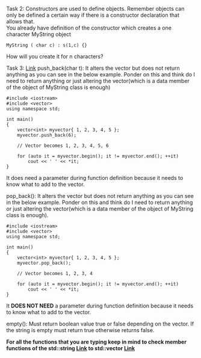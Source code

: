
Task 2: Constructors are used to define objects. Remember objects can only be defined a certain way if there is a constructor declaration that allows that.          
You already have definition of the constructor which creates a one character MyString object
```
MyString ( char c) : s(1,c) {}
```
How will you create it for n characters?               


Task 3: 
[Link](https://www.geeksforgeeks.org/vectorpush_back-vectorpop_back-c-stl/)
push_back(char t): It alters the vector but does not return anything as you can see in the below example. Ponder on this and think do I need to return anything or just altering the vector(which is a data member of the object of MyString class is enough)
```
#include <iostream>
#include <vector>
using namespace std;
  
int main()
{
    vector<int> myvector{ 1, 2, 3, 4, 5 };
    myvector.push_back(6);
  
    // Vector becomes 1, 2, 3, 4, 5, 6
  
    for (auto it = myvector.begin(); it != myvector.end(); ++it)
        cout << ' ' << *it;
}
```
It does need a parameter during function definition because it needs to know what to add to the vector.                


pop_back(): It alters the vector but does not return anything as you can see in the below example. Ponder on this and think do I need to return anything or just altering the vector(which is a data member of the object of MyString class is enough).
```
#include <iostream>
#include <vector>
using namespace std;
  
int main()
{
    vector<int> myvector{ 1, 2, 3, 4, 5 };
    myvector.pop_back();
  
    // Vector becomes 1, 2, 3, 4
  
    for (auto it = myvector.begin(); it != myvector.end(); ++it)
        cout << ' ' << *it;
}
```
It **DOES NOT NEED** a parameter during function definition because it needs to know what to add to the vector.

empty(): Must return boolean value true or false depending on the vector. If the string is empty must return true otherwise returns false.

**For all the functions that you are typing keep in mind to check member functions of the std::string [Link](https://cplusplus.com/reference/string/string/) to std::vector [Link](https://en.cppreference.com/w/cpp/container/vector)** 


